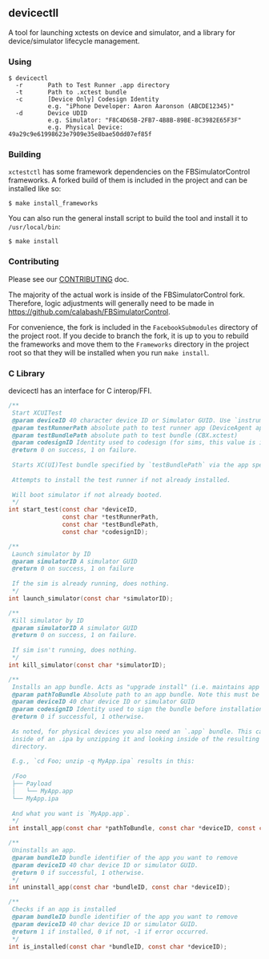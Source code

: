 ## devicectll

A tool for launching xctests on device and simulator, and a library
for device/simulator lifecycle management.

### Using

```
$ devicectl
  -r       Path to Test Runner .app directory
  -t       Path to .xctest bundle
  -c       [Device Only] Codesign Identity
           e.g. "iPhone Developer: Aaron Aaronson (ABCDE12345)"
  -d       Device UDID
           e.g. Simulator: "F8C4D65B-2FB7-4B8B-89BE-8C3982E65F3F"
           e.g. Physical Device: 49a29c9e61998623e7909e35e8bae50dd07ef85f
```

### Building

`xctestctl` has some framework dependencies on the FBSimulatorControl
frameworks.  A forked build of them is included in the project and can
be installed like so:

```
$ make install_frameworks
```

You can also run the general install script to build the tool and
install it to `/usr/local/bin`:

```
$ make install
```

### Contributing

Please see our [CONTRIBUTING](CONTRIBUTING) doc.

The majority of the actual work is inside of the
FBSimulatorControl fork. Therefore, logic adjustments will generally
need to be made in https://github.com/calabash/FBSimulatorControl.

For convenience, the fork is included in the `FacebookSubmodules`
directory of the project root. If you decide to branch the fork, it is
up to you to rebuild the frameworks and move them to the `Frameworks`
directory in the project root so that they will be installed when you
run `make install`.

### C Library

devicectl has an interface for C interop/FFI. 

```C
/**
 Start XCUITest
 @param deviceID 40 character device ID or Simulator GUID. Use `instruments -s devices` to list Sim IDs.
 @param testRunnerPath absolute path to test runner app (DeviceAgent app bundle)
 @param testBundlePath absolute path to test bundle (CBX.xctest) 
 @param codesignID Identity used to codesign (for sims, this value is ignored).
 @return 0 on success, 1 on failure. 
 
 Starts XC(UI)Test bundle specified by `testBundlePath` via the app specified by `testRunnerPath`.
 
 Attempts to install the test runner if not already installed.
 
 Will boot simulator if not already booted.
 */
int start_test(const char *deviceID,
               const char *testRunnerPath,
               const char *testBundlePath,
               const char *codesignID);

/**
 Launch simulator by ID
 @param simulatorID A simulator GUID
 @return 0 on success, 1 on failure
 
 If the sim is already running, does nothing.
 */
int launch_simulator(const char *simulatorID);

/**
 Kill simulator by ID
 @param simulatorID A simulator GUID
 @return 0 on success, 1 on failure. 
 
 If sim isn't running, does nothing.
 */
int kill_simulator(const char *simulatorID);

/**
 Installs an app bundle. Acts as "upgrade install" (i.e. maintains app data of any previous installation). 
 @param pathToBundle Absolute path to an app bundle. Note this must be a .app bundle, even for physical devices. 
 @param deviceID 40 char device ID or simulator GUID
 @param codesignID Identity used to sign the bundle before installation. Ignored for sims apps.
 @return 0 if successful, 1 otherwise.
 
 As noted, for physical devices you also need an `.app` bundle. This can be found
 inside of an .ipa by unzipping it and looking inside of the resulting 'Payload' 
 directory.
 
 E.g., `cd Foo; unzip -q MyApp.ipa` results in this:
 
 /Foo
 ├── Payload
 │   └── MyApp.app
 └── MyApp.ipa
 
 And what you want is `MyApp.app`.
 */
int install_app(const char *pathToBundle, const char *deviceID, const char *codesignID);

/**
 Uninstalls an app.
 @param bundleID bundle identifier of the app you want to remove
 @param deviceID 40 char device ID or simulator GUID.
 @return 0 if successful, 1 otherwise.
 */
int uninstall_app(const char *bundleID, const char *deviceID);

/**
 Checks if an app is installed
 @param bundleID bundle identifier of the app you want to remove
 @param deviceID 40 char device ID or simulator GUID.
 @return 1 if installed, 0 if not, -1 if error occurred.
 */
int is_installed(const char *bundleID, const char *deviceID);
```
